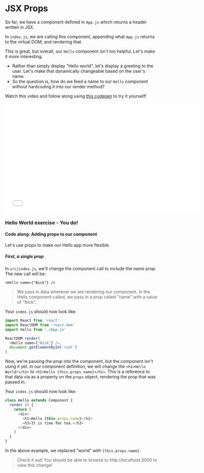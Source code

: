 # JSX Props

So far, we have a component defined in `App.js` which returns a header written in JSX.

In `index.js`, we are calling this component, appending what `App.js` returns to the virtual DOM, and rendering that.

This is great, but overall, our `Hello` component isn't too helpful. Let's make it more interesting.
* Rather than simply display "Hello world", let's display a greeting to the user. Let's make that dynamically changeable based on the user's name.
* So the question is, how do we feed a name to our `Hello` component without hardcoding it into our render method?

Watch this video and follow along using [this codepen](https://codepen.io/susir/pen/vxWypq) to try it yourself!

<iframe src="//fast.wistia.net/embed/iframe/gchiu63slo?seo=false" title="Wistia video player" allowtransparency="true" frameborder="0" scrolling="no" class="wistia_embed" name="wistia_embed" allowfullscreen mozallowfullscreen webkitallowfullscreen oallowfullscreen msallowfullscreen width="640" height="360"></iframe>


### Hello World exercise - You do!
#### Code along: Adding props to our component

Let's use props to make our Hello app more flexible.

##### First, a single prop

In `src/index.js`, we'll change the component call to include the name prop. The new call will be:

`<Hello name={"Nick"} />`
> We pass in data wherever we are rendering our component. In the Hello component called, we pass in a prop called "name" with a value of "Nick".

Your `index.js` should now look like:
```js
import React from 'react'
import ReactDOM from 'react-dom'
import Hello from './App.js'

ReactDOM.render(
  <Hello name={"Nick"} />,
  document.getElementById('root')
)
```

Now, we're passing the prop into the component, but the component isn't using it yet. In our component definition, we will change the `<h1>Hello World!</h1>` to `<h1>Hello {this.props.name}</h1>`. This is a reference to that data via as a property on the `props` object, rendering the prop that was passed in.

Your `index.js` should now look like:
```js
class Hello extends Component {
  render () {
    return (
      <div>
        <h1>Hello {this.props.name}</h1>
        <h3>It is time for tea.</h3>
      </div>
    )
  }
}
```

In the above example, we replaced "world" with `{this.props.name}`.

> Check it out! You should be able to browse to http://localhost:3000 to view this change!

